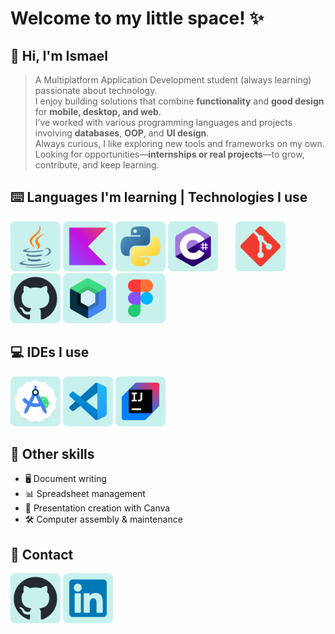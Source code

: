 # Welcome to my little space! ✨
## 🪼 Hi, I'm Ismael
  > A Multiplatform Application Development student (always learning) passionate about technology.  
  > I enjoy building solutions that combine **functionality** and **good design** for **mobile, desktop, and web**.  
  > I’ve worked with various programming languages and projects involving **databases**, **OOP**, and **UI design**.  
  > Always curious, I like exploring new tools and frameworks on my own.  
  > Looking for opportunities—**internships or real projects**—to grow, contribute, and keep learning.

## ⌨️ Languages I'm learning | Technologies I use
  <p>
      <a href="https://www.oracle.com/java/"><img src="https://github.com/1sm43l-06/1sm43l-06/blob/main/icons/java_icon.svg" width="80" alt="Java"></a>
      <a href="https://kotlinlang.org/"><img src="https://github.com/1sm43l-06/1sm43l-06/blob/main/icons/kotlin_icon.svg" width="80" alt="Kotlin"></a>
      <a href="https://www.python.org/"><img src="https://github.com/1sm43l-06/1sm43l-06/blob/main/icons/python_icon.svg" width="80" alt="Python"></a>
      <a href="https://learn.microsoft.com/en-us/dotnet/csharp/"><img src="https://github.com/1sm43l-06/1sm43l-06/blob/main/icons/csharp_icon.svg" width="80" alt="C#"></a>
      <img width="20">
      <a href="https://git-scm.com/"><img src="https://github.com/1sm43l-06/1sm43l-06/blob/main/icons/git_icon.svg" width="80" alt="Git"></a>
      <a href="https://github.com/"><img src="https://github.com/1sm43l-06/1sm43l-06/blob/main/icons/github_icon.svg" width="80" alt="Github"></a>
      <a href="https://developer.android.com/jetpack/compose"><img src="https://github.com/1sm43l-06/1sm43l-06/blob/main/icons/jetpack_compose_icon.svg" width="80" alt="Jetpack Compose"></a>
      <a href="https://www.figma.com/"><img src="https://github.com/1sm43l-06/1sm43l-06/blob/main/icons/figma_icon.svg" width="80" alt="Figma"></a>
  </p>

## 💻 IDEs I use 
  <p>
    <a href="https://developer.android.com/studio"><img src="https://github.com/1sm43l-06/1sm43l-06/blob/main/icons/android_studio_icon.svg" width="80" alt="Android Studio"></a>
    <a href="https://code.visualstudio.com/"><img src="https://github.com/1sm43l-06/1sm43l-06/blob/main/icons/visual_studio_code_icon.svg" width="80" alt="Visual Studio Code"></a>
    <a href="https://www.jetbrains.com/idea/download/"><img src="https://github.com/1sm43l-06/1sm43l-06/blob/main/icons/intellij_idea_ce_icon.svg" width="80" alt="JetBrains"></a>
  </p>

## 🫧 Other skills 
  - 🖥️ Document writing  
  - 📊 Spreadsheet management  
  - 🎨 Presentation creation with Canva  
  - 🛠️ Computer assembly & maintenance

## 📱 Contact
  <p>
      <a href="https://github.com/1sm43l-06"><img src="https://github.com/1sm43l-06/1sm43l-06/blob/main/icons/github_icon.svg" width="80" alt="Github"></a>
      <a href="https://linkedin.com/in/ismaeldn/"><img src="https://github.com/1sm43l-06/1sm43l-06/blob/main/icons/linkedin_icon.svg" width="80" alt="Linkedin"></a>
  </p>
